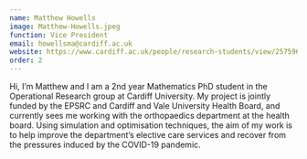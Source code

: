 ```yaml
---
name: Matthew Howells
image: Matthew-Howells.jpeg
function: Vice President
email: howellsma@cardiff.ac.uk
website: https://www.cardiff.ac.uk/people/research-students/view/2575967-howells-matthew
order: 2
---
```


Hi, I’m Matthew and I am a 2nd year Mathematics PhD student in the Operational Research group at Cardiff University. My project is jointly funded by the EPSRC and Cardiff and Vale University Health Board, and currently sees me working with the orthopaedics department at the health board. Using simulation and optimisation techniques, the aim of my work is to help improve the department’s elective care services and recover from the pressures induced by the COVID-19 pandemic.  
